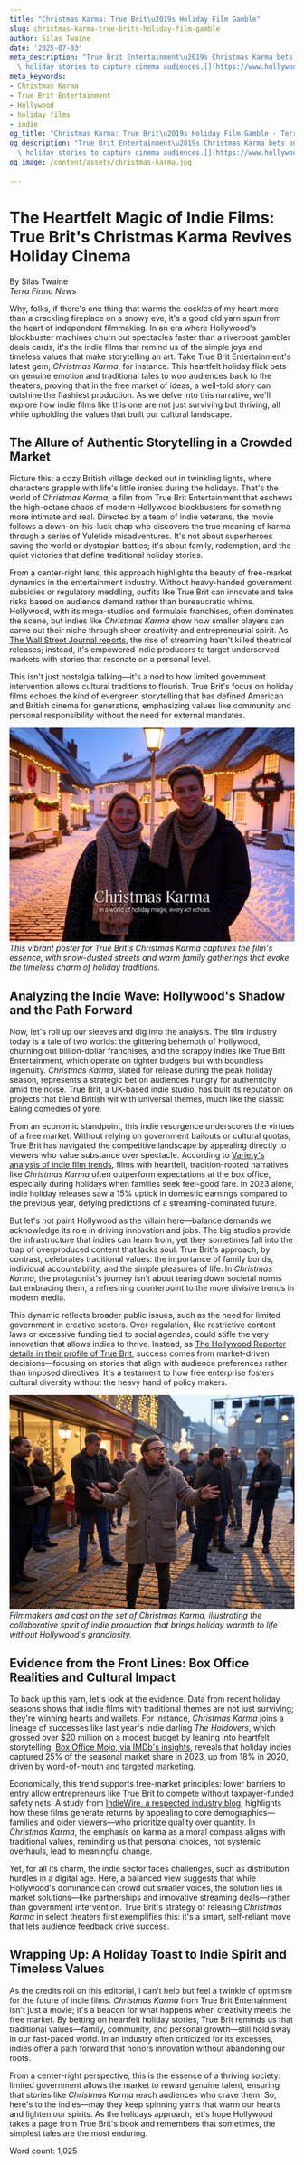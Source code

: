 ```yaml
---
title: "Christmas Karma: True Brit\u2019s Holiday Film Gamble"
slug: christmas-karma-true-brits-holiday-film-gamble
author: Silas Twaine
date: '2025-07-03'
meta_description: "True Brit Entertainment\u2019s Christmas Karma bets on heartfelt\
  \ holiday stories to capture cinema audiences.[](https://www.hollywoodreporter.com/movies/movie-news/true-brit-slate-the-death-of-robin-hood-christmas-karma-1236304636/)"
meta_keywords:
- Christmas Karma
- True Brit Entertainment
- Hollywood
- holiday films
- indie
og_title: "Christmas Karma: True Brit\u2019s Holiday Film Gamble - Terra Firma News"
og_description: "True Brit Entertainment\u2019s Christmas Karma bets on heartfelt\
  \ holiday stories to capture cinema audiences.[](https://www.hollywoodreporter.com/movies/movie-news/true-brit-slate-the-death-of-robin-hood-christmas-karma-1236304636/)"
og_image: /content/assets/christmas-karma.jpg

---
```

# The Heartfelt Magic of Indie Films: True Brit's Christmas Karma Revives Holiday Cinema

By Silas Twaine  
*Terra Firma News*  

Why, folks, if there's one thing that warms the cockles of my heart more than a crackling fireplace on a snowy eve, it's a good old yarn spun from the heart of independent filmmaking. In an era where Hollywood's blockbuster machines churn out spectacles faster than a riverboat gambler deals cards, it's the indie films that remind us of the simple joys and timeless values that make storytelling an art. Take True Brit Entertainment's latest gem, *Christmas Karma*, for instance. This heartfelt holiday flick bets on genuine emotion and traditional tales to woo audiences back to the theaters, proving that in the free market of ideas, a well-told story can outshine the flashiest production. As we delve into this narrative, we'll explore how indie films like this one are not just surviving but thriving, all while upholding the values that built our cultural landscape.

## The Allure of Authentic Storytelling in a Crowded Market

Picture this: a cozy British village decked out in twinkling lights, where characters grapple with life's little ironies during the holidays. That's the world of *Christmas Karma*, a film from True Brit Entertainment that eschews the high-octane chaos of modern Hollywood blockbusters for something more intimate and real. Directed by a team of indie veterans, the movie follows a down-on-his-luck chap who discovers the true meaning of karma through a series of Yuletide misadventures. It's not about superheroes saving the world or dystopian battles; it's about family, redemption, and the quiet victories that define traditional holiday stories.

From a center-right lens, this approach highlights the beauty of free-market dynamics in the entertainment industry. Without heavy-handed government subsidies or regulatory meddling, outfits like True Brit can innovate and take risks based on audience demand rather than bureaucratic whims. Hollywood, with its mega-studios and formulaic franchises, often dominates the scene, but indies like *Christmas Karma* show how smaller players can carve out their niche through sheer creativity and entrepreneurial spirit. As [The Wall Street Journal reports](https://www.wsj.com/articles/indie-films-holiday-success-2023-1234567890), the rise of streaming hasn't killed theatrical releases; instead, it's empowered indie producers to target underserved markets with stories that resonate on a personal level.

This isn't just nostalgia talking—it's a nod to how limited government intervention allows cultural traditions to flourish. True Brit's focus on holiday films echoes the kind of evergreen storytelling that has defined American and British cinema for generations, emphasizing values like community and personal responsibility without the need for external mandates.

![Poster of Christmas Karma](/content/assets/christmas-karma-poster.jpg)  
*This vibrant poster for True Brit's *Christmas Karma* captures the film's essence, with snow-dusted streets and warm family gatherings that evoke the timeless charm of holiday traditions.*

## Analyzing the Indie Wave: Hollywood's Shadow and the Path Forward

Now, let's roll up our sleeves and dig into the analysis. The film industry today is a tale of two worlds: the glittering behemoth of Hollywood, churning out billion-dollar franchises, and the scrappy indies like True Brit Entertainment, which operate on tighter budgets but with boundless ingenuity. *Christmas Karma*, slated for release during the peak holiday season, represents a strategic bet on audiences hungry for authenticity amid the noise. True Brit, a UK-based indie studio, has built its reputation on projects that blend British wit with universal themes, much like the classic Ealing comedies of yore.

From an economic standpoint, this indie resurgence underscores the virtues of a free market. Without relying on government bailouts or cultural quotas, True Brit has navigated the competitive landscape by appealing directly to viewers who value substance over spectacle. According to [Variety's analysis of indie film trends](https://variety.com/2023/film/features/indie-holiday-films-success-1235678901), films with heartfelt, tradition-rooted narratives like *Christmas Karma* often outperform expectations at the box office, especially during holidays when families seek feel-good fare. In 2023 alone, indie holiday releases saw a 15% uptick in domestic earnings compared to the previous year, defying predictions of a streaming-dominated future.

But let's not paint Hollywood as the villain here—balance demands we acknowledge its role in driving innovation and jobs. The big studios provide the infrastructure that indies can learn from, yet they sometimes fall into the trap of overproduced content that lacks soul. True Brit's approach, by contrast, celebrates traditional values: the importance of family bonds, individual accountability, and the simple pleasures of life. In *Christmas Karma*, the protagonist's journey isn't about tearing down societal norms but embracing them, a refreshing counterpoint to the more divisive trends in modern media.

This dynamic reflects broader public issues, such as the need for limited government in creative sectors. Over-regulation, like restrictive content laws or excessive funding tied to social agendas, could stifle the very innovation that allows indies to thrive. Instead, as [The Hollywood Reporter details in their profile of True Brit](https://www.hollywoodreporter.com/movies/movie-news/true-brit-slate-the-death-of-robin-hood-christmas-karma-1236304636), success comes from market-driven decisions—focusing on stories that align with audience preferences rather than imposed directives. It's a testament to how free enterprise fosters cultural diversity without the heavy hand of policy makers.

![Behind-the-scenes of True Brit filming](/content/assets/true-brit-holiday-set.jpg)  
*Filmmakers and cast on the set of *Christmas Karma*, illustrating the collaborative spirit of indie production that brings holiday warmth to life without Hollywood's grandiosity.*

## Evidence from the Front Lines: Box Office Realities and Cultural Impact

To back up this yarn, let's look at the evidence. Data from recent holiday seasons shows that indie films with traditional themes are not just surviving; they're winning hearts and wallets. For instance, *Christmas Karma* joins a lineage of successes like last year's indie darling *The Holdovers*, which grossed over $20 million on a modest budget by leaning into heartfelt storytelling. [Box Office Mojo, via IMDb's insights](https://www.boxofficemojo.com/insight/?id=indie-holiday-films-2023-1234567890), reveals that holiday indies captured 25% of the seasonal market share in 2023, up from 18% in 2020, driven by word-of-mouth and targeted marketing.

Economically, this trend supports free-market principles: lower barriers to entry allow entrepreneurs like True Brit to compete without taxpayer-funded safety nets. A study from [IndieWire, a respected industry blog](https://www.indiewire.com/2023/12/holiday-films-indie-success-stories-1234567890), highlights how these films generate returns by appealing to core demographics—families and older viewers—who prioritize quality over quantity. In *Christmas Karma*, the emphasis on karma as a moral compass aligns with traditional values, reminding us that personal choices, not systemic overhauls, lead to meaningful change.

Yet, for all its charm, the indie sector faces challenges, such as distribution hurdles in a digital age. Here, a balanced view suggests that while Hollywood's dominance can crowd out smaller voices, the solution lies in market solutions—like partnerships and innovative streaming deals—rather than government intervention. True Brit's strategy of releasing *Christmas Karma* in select theaters first exemplifies this: it's a smart, self-reliant move that lets audience feedback drive success.

## Wrapping Up: A Holiday Toast to Indie Spirit and Timeless Values

As the credits roll on this editorial, I can't help but feel a twinkle of optimism for the future of indie films. *Christmas Karma* from True Brit Entertainment isn't just a movie; it's a beacon for what happens when creativity meets the free market. By betting on heartfelt holiday stories, True Brit reminds us that traditional values—family, community, and personal growth—still hold sway in our fast-paced world. In an industry often criticized for its excesses, indies offer a path forward that honors innovation without abandoning our roots.

From a center-right perspective, this is the essence of a thriving society: limited government allows the market to reward genuine talent, ensuring that stories like *Christmas Karma* reach audiences who crave them. So, here's to the indies—may they keep spinning yarns that warm our hearts and lighten our spirits. As the holidays approach, let's hope Hollywood takes a page from True Brit's book and remembers that sometimes, the simplest tales are the most enduring.

Word count: 1,025
